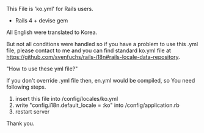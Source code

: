 This File is 'ko.yml' for Rails users.
- Rails 4 + devise gem

All English were translated to Korea.

But not all conditions were handled so if you have a problem to use this .yml file, please contact to me and you can find standard ko.yml file at https://github.com/svenfuchs/rails-i18n#rails-locale-data-repository.

"How to use these yml file?"

If you don't override .yml file then, en.yml would be compiled, so You need following steps.

1. insert this file into /config/locales/ko.yml
2. write "config.i18n.default_locale = :ko" into /config/application.rb
3. restart server

Thank you.